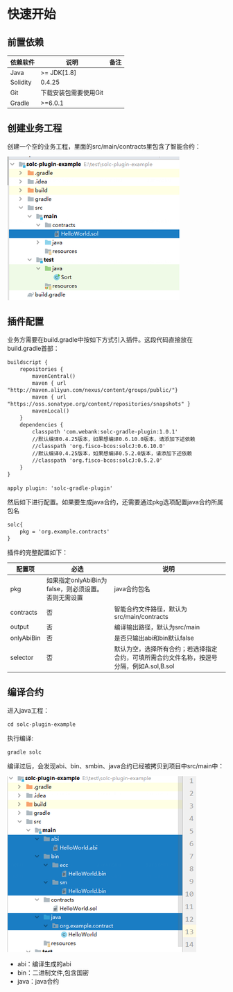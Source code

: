 # 快速开始

## 前置依赖

| 依赖软件 | 说明 |备注|
| --- | --- | --- |
| Java |>= JDK[1.8] | |
| Solidity | 0.4.25 | |
| Git | 下载安装包需要使用Git | |
| Gradle | >=6.0.1| |


## 创建业务工程

创建一个空的业务工程，里面的src/main/contracts里包含了智能合约：

![](picture/demo.png)

## 插件配置

业务方需要在build.gradle中按如下方式引入插件。这段代码直接放在build.gradle首部：

```
buildscript {
    repositories {
        mavenCentral()
        maven { url "http://maven.aliyun.com/nexus/content/groups/public/"}
        maven { url "https://oss.sonatype.org/content/repositories/snapshots" }
        mavenLocal()
    }
    dependencies {
        classpath 'com.webank:solc-gradle-plugin:1.0.1'
        //默认编译0.4.25版本，如果想编译0.6.10.0版本，请添加下述依赖
        //classpath 'org.fisco-bcos:solcJ:0.6.10.0'
        //默认编译0.4.25版本，如果想编译0.5.2.0版本，请添加下述依赖
        //classpath 'org.fisco-bcos:solcJ:0.5.2.0'
    }
}

apply plugin: 'solc-gradle-plugin'

```

然后如下进行配置。如果要生成java合约，还需要通过pkg选项配置java合约所属包名

```
solc{
    pkg = 'org.example.contracts'
}
```

插件的完整配置如下：

| 配置项 | 必选 | 说明 |
| --- | --- | --- |
| pkg | 如果指定onlyAbiBin为false，则必须设置。否则无需设置 | java合约包名|
| contracts | 否 | 智能合约文件路径，默认为src/main/contracts |
| output | 否 | 编译输出路径，默认为src/main |
| onlyAbiBin | 否 | 是否只输出abi和bin默认false|
| selector|否|默认为空，选择所有合约；若选择指定合约，可填所需合约文件名称，按逗号分隔，例如A.sol,B.sol|


## 编译合约

进入java工程：
```
cd solc-plugin-example
```
执行编译:

```
gradle solc
```

编译过后，会发现abi、bin、smbin、java合约已经被拷贝到项目中src/main中：

![](picture/result.png)

- abi：编译生成的abi
- bin：二进制文件,包含国密
- java：java合约


